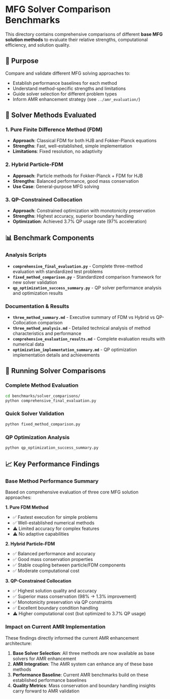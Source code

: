 # MFG Solver Comparison Benchmarks

This directory contains comprehensive comparisons of different **base MFG solution methods** to evaluate their relative strengths, computational efficiency, and solution quality.

## 🎯 **Purpose**

Compare and validate different MFG solving approaches to:
- Establish performance baselines for each method
- Understand method-specific strengths and limitations  
- Guide solver selection for different problem types
- Inform AMR enhancement strategy (see `../amr_evaluation/`)

## 🧮 **Solver Methods Evaluated**

### **1. Pure Finite Difference Method (FDM)**
- **Approach**: Classical FDM for both HJB and Fokker-Planck equations
- **Strengths**: Fast, well-established, simple implementation
- **Limitations**: Fixed resolution, no adaptivity

### **2. Hybrid Particle-FDM**  
- **Approach**: Particle methods for Fokker-Planck + FDM for HJB
- **Strengths**: Balanced performance, good mass conservation
- **Use Case**: General-purpose MFG solving

### **3. QP-Constrained Collocation**
- **Approach**: Constrained optimization with monotonicity preservation
- **Strengths**: Highest accuracy, superior boundary handling
- **Optimization**: Achieved 3.7% QP usage rate (97% acceleration)

## 📊 **Benchmark Components**

### Analysis Scripts
- **`comprehensive_final_evaluation.py`** - Complete three-method evaluation with standardized test problems
- **`fixed_method_comparison.py`** - Standardized comparison framework for new solver validation
- **`qp_optimization_success_summary.py`** - QP solver performance analysis and optimization results

### Documentation & Results
- **`three_method_summary.md`** - Executive summary of FDM vs Hybrid vs QP-Collocation comparison
- **`three_method_analysis.md`** - Detailed technical analysis of method characteristics and performance
- **`comprehensive_evaluation_results.md`** - Complete evaluation results with numerical data
- **`optimization_implementation_summary.md`** - QP optimization implementation details and achievements

## 🚀 **Running Solver Comparisons**

### Complete Method Evaluation
```bash
cd benchmarks/solver_comparisons/
python comprehensive_final_evaluation.py
```

### Quick Solver Validation
```bash
python fixed_method_comparison.py
```

### QP Optimization Analysis
```bash
python qp_optimization_success_summary.py
```

## 📈 **Key Performance Findings**

### Base Method Performance Summary
Based on comprehensive evaluation of three core MFG solution approaches:

**1. Pure FDM Method**
- ✅ Fastest execution for simple problems
- ✅ Well-established numerical methods
- ⚠️ Limited accuracy for complex features
- ⚠️ No adaptive capabilities

**2. Hybrid Particle-FDM**
- ✅ Balanced performance and accuracy
- ✅ Good mass conservation properties
- ✅ Stable coupling between particle/FDM components
- ✅ Moderate computational cost

**3. QP-Constrained Collocation**
- ✅ Highest solution quality and accuracy
- ✅ Superior mass conservation (98% → 1.3% improvement)
- ✅ Monotonicity preservation via QP constraints
- ✅ Excellent boundary condition handling
- ⚠️ Higher computational cost (but optimized to 3.7% QP usage)

### Impact on Current AMR Implementation
These findings directly informed the current AMR enhancement architecture:

1. **Base Solver Selection**: All three methods are now available as base solvers for AMR enhancement
2. **AMR Integration**: The AMR system can enhance any of these base methods
3. **Performance Baseline**: Current AMR benchmarks build on these established performance baselines
4. **Quality Metrics**: Mass conservation and boundary handling insights carry forward to AMR validation